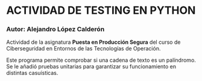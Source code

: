 
# ACTIVIDAD DE TESTING EN PYTHON
### Autor: Alejandro López Calderón
Actividad de la asignatura **Puesta en Producción Segura** del curso de Ciberseguridad en Entornos de las Tecnologías de Operación.

Este programa permite comprobar si una cadena de texto es un palíndromo.
Se le añadió pruebas unitarias para garantizar su funcionamiento en distintas casuísticas.
